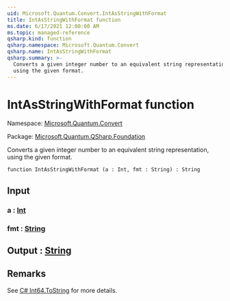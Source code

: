 ```yaml
---
uid: Microsoft.Quantum.Convert.IntAsStringWithFormat
title: IntAsStringWithFormat function
ms.date: 6/17/2021 12:00:00 AM
ms.topic: managed-reference
qsharp.kind: function
qsharp.namespace: Microsoft.Quantum.Convert
qsharp.name: IntAsStringWithFormat
qsharp.summary: >-
  Converts a given integer number to an equivalent string representation,
  using the given format.
---
```


# IntAsStringWithFormat function

Namespace: [Microsoft.Quantum.Convert](xref:Microsoft.Quantum.Convert)

Package: [Microsoft.Quantum.QSharp.Foundation](https://nuget.org/packages/Microsoft.Quantum.QSharp.Foundation)


Converts a given integer number to an equivalent string representation,using the given format.

```qsharp
function IntAsStringWithFormat (a : Int, fmt : String) : String
```


## Input

### a : [Int](xref:microsoft.quantum.qsharp.valueliterals#int-literals)




### fmt : [String](xref:microsoft.quantum.qsharp.valueliterals#string-literals)





## Output : [String](xref:microsoft.quantum.qsharp.valueliterals#string-literals)



## Remarks

See [C# Int64.ToString](https://docs.microsoft.com/dotnet/api/system.int64.tostring?view=netframework-4.7.1#System_Int64_ToString_System_String_) for more details.